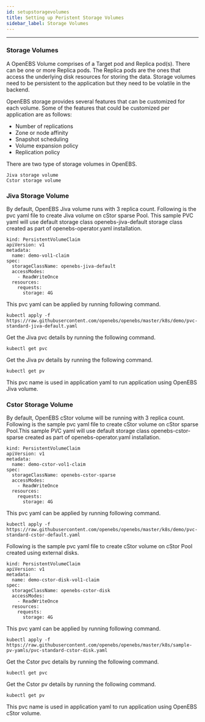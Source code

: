 ```yaml
---
id: setupstoragevolumes
title: Setting up Peristent Storage Volumes
sidebar_label: Storage Volumes
---
```


------

### Storage Volumes

A OpenEBS Volume comprises of a Target pod and Replica pod(s). There can be one or more Replica pods. The Replica pods are the ones that access the underlying disk resources for storing the data. Storage volumes need to be persistent to the application but they need to be volatile in the backend. 

OpenEBS storage provides several features that can be customized for each volume. Some of the features that could be customized per application are as follows:

- Number of replications
- Zone or node affinity
- Snapshot scheduling
- Volume expansion policy
- Replication policy


There are two type of storage volumes in OpenEBS.

```
Jiva storage volume 
Cstor storage volume
```


### Jiva Storage Volume


By default, OpenEBS Jiva volume runs with 3 replica count.
Following is the pvc yaml file to create Jiva volume on cStor sparse Pool. This sample PVC yaml will use default storage class openebs-jiva-default storage class created as part of openebs-operator.yaml installation.

```
kind: PersistentVolumeClaim
apiVersion: v1
metadata:
  name: demo-vol1-claim
spec:
  storageClassName: openebs-jiva-default
  accessModes:
    - ReadWriteOnce
  resources:
    requests:
      storage: 4G
```

This pvc yaml can be applied by running following command.

```
kubectl apply -f https://raw.githubusercontent.com/openebs/openebs/master/k8s/demo/pvc-standard-jiva-default.yaml
```

Get the Jiva pvc details by running the following command.

```
kubectl get pvc
```

Get the Jiva pv details by running the following command.

```
kubectl get pv
```

This pvc name is used in application yaml to run application using OpenEBS Jiva volume.


### Cstor Storage Volume


By default, OpenEBS cStor volume will be running with 3 replica count.
Following is the sample pvc yaml file to create cStor volume on cStor sparse Pool.This sample PVC yaml will use default storage class openebs-cstor-sparse created as part of openebs-operator.yaml installation.

```
kind: PersistentVolumeClaim
apiVersion: v1
metadata:
  name: demo-cstor-vol1-claim
spec:
  storageClassName: openebs-cstor-sparse 
  accessModes:
    - ReadWriteOnce
  resources:
    requests:
      storage: 4G
```

This pvc yaml can be applied by running following command.

```
kubectl apply -f https://raw.githubusercontent.com/openebs/openebs/master/k8s/demo/pvc-standard-cstor-default.yaml
```

Following is the sample pvc yaml file to create cStor volume on cStor Pool created using external disks.

```
kind: PersistentVolumeClaim
apiVersion: v1
metadata:
  name: demo-cstor-disk-vol1-claim
spec:
  storageClassName: openebs-cstor-disk
  accessModes:
    - ReadWriteOnce
  resources:
    requests:
      storage: 4G
```

This pvc yaml can be applied by running following command.

```
kubectl apply -f https://raw.githubusercontent.com/openebs/openebs/master/k8s/sample-pv-yamls/pvc-standard-cstor-disk.yaml
```

Get the Cstor pvc details by running the following command.

```
kubectl get pvc
```

Get the Cstor pv details by running the following command.

```
kubectl get pv
```

This pvc name is used in application yaml to run application using OpenEBS cStor volume.
      
<!-- Hotjar Tracking Code for https://docs.openebs.io -->
<script>
   (function(h,o,t,j,a,r){
       h.hj=h.hj||function(){(h.hj.q=h.hj.q||[]).push(arguments)};
       h._hjSettings={hjid:785693,hjsv:6};
       a=o.getElementsByTagName('head')[0];
       r=o.createElement('script');r.async=1;
       r.src=t+h._hjSettings.hjid+j+h._hjSettings.hjsv;
       a.appendChild(r);
   })(window,document,'https://static.hotjar.com/c/hotjar-','.js?sv=');
</script>
